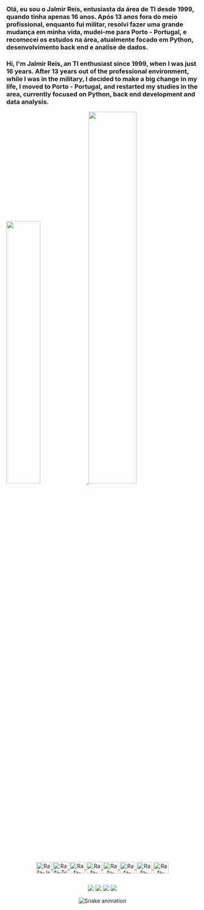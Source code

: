 ### Olá, eu sou o Jalmir Reis, entusiasta da área de TI desde 1999, quando tinha apenas 16 anos. Após 13 anos fora do meio profissional, enquanto fui militar, resolvi fazer uma grande mudança em minha vida, mudei-me para Porto - Portugal, e recomecei os estudos na área, atualmente focado em Python, desenvolvimento back end e analise de dados.

### Hi, I'm Jalmir Reis, an TI enthusiast since 1999, when I was just 16 years. After 13 years out of the professional environment, while I was in the military, I decided to make a big change in my life, I moved to Porto - Portugal, and restarted my studies in the area, currently focused on Python, back end development and data analysis.

 <a href="https://github.com/jalmir-reis">
  <img width="42%" height="42%" src="https://github-readme-stats.vercel.app/api?username=jalmir-reis&show_icons=true&theme=dark&include_all_commits=true&count_private=true"/>
   <img width="50%" height="50%" src="https://github-readme-stats.vercel.app/api/top-langs/?username=jalmir-reis&layout=compact&langs_count=7&theme=dark"/>
</div>

<div style="display: inline_block" align="center"><br>
  <img align="center" alt="Rafa-Js" height="30" width="40" src="https://cdn.jsdelivr.net/gh/devicons/devicon/icons/python/python-original-wordmark.svg"">
  <img align="center" alt="Rafa-Ts" height="30" width="40" src="https://cdn.jsdelivr.net/gh/devicons/devicon/icons/pandas/pandas-original-wordmark.svg">
  <img align="center" alt="Rafa-React" height="30" width="40" src="https://cdn.jsdelivr.net/gh/devicons/devicon/icons/selenium/selenium-original.svg"">
  <img align="center" alt="Rafa-HTML" height="30" width="40" src="https://cdn.jsdelivr.net/gh/devicons/devicon/icons/pycharm/pycharm-original-wordmark.svg">
  <img align="center" alt="Rafa-CSS" height="30" width="40" src="https://cdn.jsdelivr.net/gh/devicons/devicon/icons/flask/flask-original.svg">
  <img align="center" alt="Rafa-Python" height="30" width="40" src="https://cdn.jsdelivr.net/gh/devicons/devicon/icons/html5/html5-plain-wordmark.svg">
  <img align="center" alt="Rafa-Csharp" height="30" width="40" src="https://cdn.jsdelivr.net/gh/devicons/devicon/icons/photoshop/photoshop-plain.svg">
  <img align="center" alt="Rafa-Csharp" height="30" width="40" src="https://cdn.jsdelivr.net/gh/devicons/devicon/icons/django/django-plain.svg">
 
</div>
  
  ##

<div align="center">
  <a href="https://www.instagram.com/jal_reis/" target="_blank"><img src="https://img.shields.io/badge/-Instagram-%23E4405F?style=for-the-      badge&logo=instagram&logoColor=white" target="_blank"></a>
  <a href = "mailto:jalmir.reis.pt@gmail.com"><img src="https://img.shields.io/badge/-Gmail-%23333?style=for-the-badge&logo=gmail&logoColor=white" target="_blank"></a>
  <a href="https://www.linkedin.com/in/jalmir-reis-8b66a0243/" target="_blank"><img src="https://img.shields.io/badge/-LinkedIn-%230077B5?style=for-the-badge&logo=linkedin&logoColor=white" target="_blank"></a> 
  <a href="https://wa.me/+351910559951" target="_blank"><img src="https://img.shields.io/badge/WhatsApp-25D366?style=for-the-badge&logo=whatsapp&logoColor=white" target="_blank"></a> 

![Snake animation](https://github.com/jalmir-reis/jalmir-reis/blob/output/github-contribution-grid-snake.svg)
 
</div>
